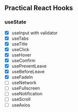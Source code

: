 ## Practical React Hooks

### useState

- [x] useInput with validator
- [x] useTabs
- [x] useTitle
- [x] useClick
- [x] useHover
- [x] useConfirm
- [x] usePreventLeave
- [x] useBeforeLeave
- [x] useFadeIn
- [ ] useNetwork
- [ ] useFullscreen
- [ ] useNotification
- [ ] useScroll
- [ ] useAxios